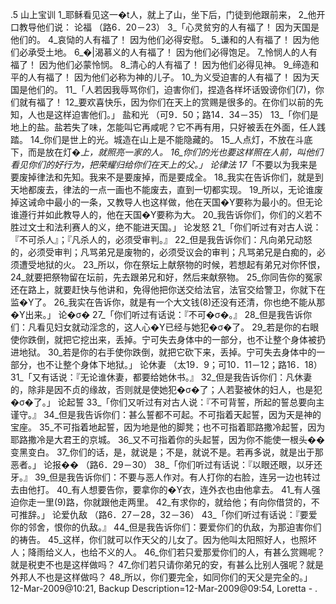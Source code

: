 .5 
山上宝训 
1_耶稣看见这一�t人，就上了山，坐下后，门徒到他跟前来， 2_他开口教导他们说： 
论福 
（路6．20－23） 
3_「心灵贫穷的人有福了！ 
因为天国是他们的。 
4_哀恸的人有福了！ 
因为他们必得安慰。 
5_谦和的人有福了！ 
因为他们必承受土地。 
6_�|渴慕义的人有福了！ 
因为他们必得饱足。 
7_怜悯人的人有福了！ 
因为他们必蒙怜悯。 
8_清心的人有福了！ 
因为他们必得见神。 
9_缔造和平的人有福了！ 
因为他们必称为神的儿子。 
10_为义受迫害的人有福了！ 
因为天国是他们的。 
11_「人若因我辱骂你们，迫害你们，捏造各样坏话毁谤你们(7)，你们就有福了！ 12_要欢喜快乐，因为你们在天上的赏赐是很多的。在你们以前的先知，人也是这样迫害他们。」 
盐和光 
（可9．50；路14．34－35） 
13_「你们是地上的盐。盐若失了味，怎能叫它再咸呢？它不再有用，只好被丢在外面，任人践踏。 14_你们是世上的光。城造在山上是不能隐藏的。 15_人点灯，不放在斗底下，而是放在灯�_上，就照亮一家的人。 16_你们的光也要这样照在人前，叫他们看见你们的好行为，把荣耀归给你们在天上的父。」 
论律法 
17_「不要以为我来是要废掉律法和先知。我来不是要废掉，而是要成全。 18_我实在告诉你们，就是到天地都废去，律法的一点一画也不能废去，直到一切都实现。 19_所以，无论谁废掉这诫命中最小的一条，又教导人也这样做，他在天国�Y要称为最小的。但无论谁遵行并如此教导人的，他在天国�Y要称为大。 20_我告诉你们，你们的义若不胜过文士和法利赛人的义，绝不能进天国。」 
论发怒 
21_「你们听过有对古人说：『不可杀人』；『凡杀人的，必须受审判。』 22_但是我告诉你们：凡向弟兄动怒的，必须受审判；凡骂弟兄是废物的，必须受议会的审判；凡骂弟兄是白痴的，必须遭受地狱的火。 23_所以，你在祭坛上献祭物的时候，若想起有弟兄对你怀恨， 24_就要把祭物留在坛前，先去跟弟兄和好，然后来献祭物。 25_你同告你的冤家还在路上，就要赶快与他讲和，免得他把你送交给法官，法官交给警卫，你就下在监�Y了。 26_我实在告诉你，就是有一个大文钱(8)还没有还清，你也绝不能从那�Y出来。」 
论�σ� 
27_「你们听过有话说：『不可�σ�。』 28_但是我告诉你们：凡看见妇女就动淫念的，这人心�Y已经与她犯�σ�了。 29_若是你的右眼使你跌倒，就把它挖出来，丢掉。宁可失去身体中的一部分，也不让整个身体被扔进地狱。 30_若是你的右手使你跌倒，就把它砍下来，丢掉。宁可失去身体中的一部分，也不让整个身体下地狱。」 
论休妻 
（太19．9；可10．11－12；路16．18） 
31_「又有话说：『无论谁休妻，都要给她休书。』 32_但是我告诉你们：凡休妻的，除非是因不贞的缘故，否则就是使她犯�σ�了；人若娶被休的妇人，也是犯�σ�了。」 
论起誓 
33_「你们又听过有对古人说：『不可背誓，所起的誓总要向主谨守。』 34_但是我告诉你们：甚么誓都不可起。不可指着天起誓，因为天是神的宝座。 35_不可指着地起誓，因为地是他的脚凳；也不可指着耶路撒冷起誓，因为耶路撒冷是大君王的京城。 36_又不可指着你的头起誓，因为你不能使一根头��变黑变白。 37_你们的话，是，就说是；不是，就说不是。若再多说，就是出于那恶者。」 
论报�� 
（路6．29－30） 
38_「你们听过有话说：『以眼还眼，以牙还牙。』 39_但是我告诉你们：不要与恶人作对。有人打你的右脸，连另一边也转过去由他打。 40_有人想要告你，要拿你的�Y衣，连外衣也由他拿去。 41_有人强迫你走一里(9)路，你就跟他走两里。 42_有求你的，就给他；有向你借贷的，不可推辞。」 
论爱仇敌 
（路6．27－28，32－36） 
43_「你们听过有话说：『要爱你的邻舍，恨你的仇敌。』 44_但是我告诉你们：要爱你们的仇敌，为那迫害你们的祷告。 45_这样，你们就可以作天父的儿女了。因为他叫太阳照好人，也照坏人；降雨给义人，也给不义的人。 46_你们若只爱那爱你们的人，有甚么赏赐呢？就是税吏不也是这样做吗？ 47_你们若只请你弟兄的安，有甚么比别人强呢？就是外邦人不也是这样做吗？ 48_所以，你们要完全，如同你们的天父是完全的。」 
12-Mar-2009@10:21, Backup Description=12-Mar-2009@09:54, Loretta - 
.